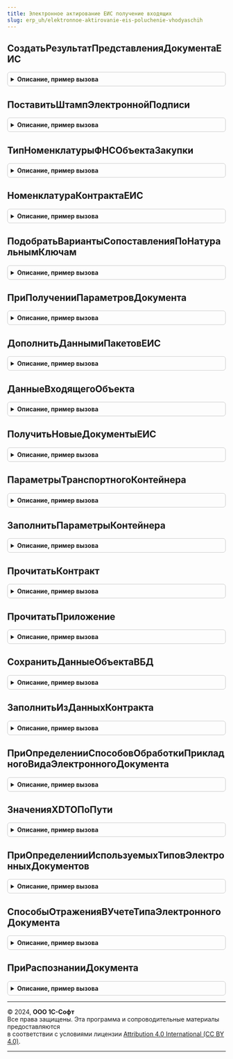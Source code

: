 ```yaml
---
title: Электронное актирование ЕИС получение входящих
slug: erp_uh/elektronnoe-aktirovanie-eis-poluchenie-vhodyaschih
---
```



## СоздатьРезультатПредставленияДокументаЕИС
<details style="margin: 1em 0; padding: 0.5em; border: 1px solid #ccc; border-radius: 6px;">

<summary style="font-weight: bold; cursor: pointer;">Описание, пример вызова</summary>

```bsl

Функция СоздатьРезультатПредставленияДокументаЕИС(ДвоичныеДанныеФайла, ПараметрыПредставления) Экспорт
```

Пример вызова
```bsl
Результат = ЭлектронноеАктированиеЕИСПолучениеВходящих.СоздатьРезультатПредставленияДокументаЕИС(ДвоичныеДанныеФайла, ПараметрыПредставления) 
```
</details>

## ПоставитьШтампЭлектроннойПодписи
<details style="margin: 1em 0; padding: 0.5em; border: 1px solid #ccc; border-radius: 6px;">

<summary style="font-weight: bold; cursor: pointer;">Описание, пример вызова</summary>

```bsl

Процедура ПоставитьШтампЭлектроннойПодписи(ТабличныйДокумент, МассивПодписей, ПараметрыПечати) Экспорт
```

Пример вызова
```bsl
ЭлектронноеАктированиеЕИСПолучениеВходящих.ПоставитьШтампЭлектроннойПодписи(ТабличныйДокумент, МассивПодписей, ПараметрыПечати) 
```
</details>

## ТипНоменклатурыФНСОбъектаЗакупки
<details style="margin: 1em 0; padding: 0.5em; border: 1px solid #ccc; border-radius: 6px;">

<summary style="font-weight: bold; cursor: pointer;">Описание, пример вызова</summary>

```bsl

Функция ТипНоменклатурыФНСОбъектаЗакупки(ОбъектЗакупки) Экспорт
```

Пример вызова
```bsl
Результат = ЭлектронноеАктированиеЕИСПолучениеВходящих.ТипНоменклатурыФНСОбъектаЗакупки(ОбъектЗакупки));
```
</details>

## НоменклатураКонтрактаЕИС
<details style="margin: 1em 0; padding: 0.5em; border: 1px solid #ccc; border-radius: 6px;">

<summary style="font-weight: bold; cursor: pointer;">Описание, пример вызова</summary>

```bsl

// См. ФорматыЭДО.ИнформацияОТовареИзФайла
Процедура НоменклатураКонтрактаЕИС(Объект, ТаблицаНоменклатуры) Экспорт
```

Пример вызова
```bsl
ЭлектронноеАктированиеЕИСПолучениеВходящих.НоменклатураКонтрактаЕИС(Объект, ТаблицаНоменклатуры) 
```
</details>

## ПодобратьВариантыСопоставленияПоНатуральнымКлючам
<details style="margin: 1em 0; padding: 0.5em; border: 1px solid #ccc; border-radius: 6px;">

<summary style="font-weight: bold; cursor: pointer;">Описание, пример вызова</summary>

```bsl

// Подобрать варианты сопоставления по натуральным ключам.
//
// Параметры:
//  НаборНоменклатурыКонтрагентов - ТаблицаЗначений
//  ПроцентТочностиПоискаНаименований - Число
Процедура ПодобратьВариантыСопоставленияПоНатуральнымКлючам(НаборНоменклатурыКонтрагентов, ПроцентТочностиПоискаНаименований) Экспорт
```

Пример вызова
```bsl
ЭлектронноеАктированиеЕИСПолучениеВходящих.ПодобратьВариантыСопоставленияПоНатуральнымКлючам(НаборНоменклатурыКонтрагентов, ПроцентТочностиПоискаНаименований) 
```
</details>

## ПриПолученииПараметровДокумента
<details style="margin: 1em 0; padding: 0.5em; border: 1px solid #ccc; border-radius: 6px;">

<summary style="font-weight: bold; cursor: pointer;">Описание, пример вызова</summary>

```bsl

// При получении параметров документа.
//
// Параметры:
//  ПараметрыДокумента - Структура - см. ТранспортныеКонтейнерыЭДОСлужебный.ПараметрыДокумента.
Процедура ПриПолученииПараметровДокумента(ПараметрыДокумента) Экспорт
```

Пример вызова
```bsl
ЭлектронноеАктированиеЕИСПолучениеВходящих.ПриПолученииПараметровДокумента(ПараметрыДокумента) 
```
</details>

## ДополнитьДаннымиПакетовЕИС
<details style="margin: 1em 0; padding: 0.5em; border: 1px solid #ccc; border-radius: 6px;">

<summary style="font-weight: bold; cursor: pointer;">Описание, пример вызова</summary>

```bsl

// Дополнить данными пакетов ЕИС.
//
// Параметры:
//  МассивКонтейнеров - Массив
//  КлючиСинхронизации - Структура
//  КонтекстДиагностики - Структура
//  ВФоне - Булево
//  МассивПакетовЭД - Массив
//  КонтекстОперации - Структура
Процедура ДополнитьДаннымиПакетовЕИС(МассивКонтейнеров, Экспорт
```

Пример вызова
```bsl
ЭлектронноеАктированиеЕИСПолучениеВходящих.ДополнитьДаннымиПакетовЕИС(МассивКонтейнеров, );
```
</details>

## ДанныеВходящегоОбъекта
<details style="margin: 1em 0; padding: 0.5em; border: 1px solid #ccc; border-radius: 6px;">

<summary style="font-weight: bold; cursor: pointer;">Описание, пример вызова</summary>

```bsl

// Вызывается из ТранспортныеКонтейнерыЭДО.СформироватьДанныеОбъектов.
//
// Параметры:
//  ТранспортныйКонтейнер - ДокументСсылка.ТранспортныйКонтейнерЭДО
//  ДвоичныеДанныеФайла - ДвоичныеДанные
//  КонтекстДиагностики - Неопределено,
//                        Структура
//
// Возвращаемое значение:
//  Структура - тип описан в ТранспортныеКонтейнерыЭДО.ДанныеВходящегоОбъекта:
//   * ТипДокумента - Строка
//   * ИдентификаторСообщения - Строка
//   * ТребуетсяИзвещение - Булево
//   * ТребуетсяПодтверждение - Булево
//   * Метаданные - Неопределено
//   * ИдентификаторыСообщенийОснований - Массив из Строка
//   * ИдентификаторыДокументооборотовОснований - Массив из Строка
//   * СопроводительнаяЗаписка - Строка
//   * Карточка - Неопределено
//   * Ошибка - Неопределено,
//              Структура
//   * Доверенности - Неопределено
Функция ДанныеВходящегоОбъекта(ТранспортныйКонтейнер, Экспорт
```

Пример вызова
```bsl
Результат = ЭлектронноеАктированиеЕИСПолучениеВходящих.ДанныеВходящегоОбъекта(ТранспортныйКонтейнер, );
```
</details>

## ПолучитьНовыеДокументыЕИС
<details style="margin: 1em 0; padding: 0.5em; border: 1px solid #ccc; border-radius: 6px;">

<summary style="font-weight: bold; cursor: pointer;">Описание, пример вызова</summary>

```bsl

// Получить новые документы ЕИС.
//
// Параметры:
//  МассивКонтейнеров - Массив - Массив контейнеров
//  КлючиСинхронизации - Неопределено, Структура - Ключи синхронизации
//  КонтекстДиагностики - Неопределено, Структура - Контекст диагностики
//  КонтекстОперации - Неопределено, Структура - Контекст операции
Процедура ПолучитьНовыеДокументыЕИС( Экспорт
```

Пример вызова
```bsl
ЭлектронноеАктированиеЕИСПолучениеВходящих.ПолучитьНовыеДокументыЕИС();
```
</details>

## ПараметрыТранспортногоКонтейнера
<details style="margin: 1em 0; padding: 0.5em; border: 1px solid #ccc; border-radius: 6px;">

<summary style="font-weight: bold; cursor: pointer;">Описание, пример вызова</summary>

```bsl

// Параметры транспортного контейнера.
//
// Параметры:
//  ИдентификаторУчетнойЗаписи - Строка
//  Отправитель - Строка
//  Организация - ОпределяемыйТип.Организация
//  Контрагент - СправочникСсылка.Контрагенты
//  ИДДокументооборота - Строка
//  ИдентификаторПакета - Строка
//  ВнешнийУИД - Строка
//
// Возвращаемое значение:
//  Структура - Параметры транспортного контейнера
Функция ПараметрыТранспортногоКонтейнера(ИдентификаторУчетнойЗаписи, Отправитель, Экспорт
```

Пример вызова
```bsl
Результат = ЭлектронноеАктированиеЕИСПолучениеВходящих.ПараметрыТранспортногоКонтейнера(ИдентификаторУчетнойЗаписи, Отправитель, );
```
</details>

## ЗаполнитьПараметрыКонтейнера
<details style="margin: 1em 0; padding: 0.5em; border: 1px solid #ccc; border-radius: 6px;">

<summary style="font-weight: bold; cursor: pointer;">Описание, пример вызова</summary>

```bsl

// Заполнить параметры контейнера.
//
// Параметры:
//  ПараметрыКонтейнера - Структура
//  ЗначенияРеквизитовКонтейнера - Структура
Процедура ЗаполнитьПараметрыКонтейнера(ПараметрыКонтейнера, Экспорт
```

Пример вызова
```bsl
ЭлектронноеАктированиеЕИСПолучениеВходящих.ЗаполнитьПараметрыКонтейнера(ПараметрыКонтейнера, );
```
</details>

## ПрочитатьКонтракт
<details style="margin: 1em 0; padding: 0.5em; border: 1px solid #ccc; border-radius: 6px;">

<summary style="font-weight: bold; cursor: pointer;">Описание, пример вызова</summary>

```bsl

// Прочитать контракт.
//
// Параметры:
//  ДанныеФайлаЭД - ОбъектXDTO
//  НовыйЭД - Структура
Процедура ПрочитатьКонтракт(ДанныеФайлаЭД, НовыйЭД) Экспорт
```

Пример вызова
```bsl
ЭлектронноеАктированиеЕИСПолучениеВходящих.ПрочитатьКонтракт(ДанныеФайлаЭД, НовыйЭД) 
```
</details>

## ПрочитатьПриложение
<details style="margin: 1em 0; padding: 0.5em; border: 1px solid #ccc; border-radius: 6px;">

<summary style="font-weight: bold; cursor: pointer;">Описание, пример вызова</summary>

```bsl

// Прочитать приложение.
//
// Параметры:
//  ДанныеФайлаЭД - ОбъектXDTO
//  НовыйЭД - Структура
Процедура ПрочитатьПриложение(ДанныеФайлаЭД, НовыйЭД) Экспорт
```

Пример вызова
```bsl
ЭлектронноеАктированиеЕИСПолучениеВходящих.ПрочитатьПриложение(ДанныеФайлаЭД, НовыйЭД) 
```
</details>

## СохранитьДанныеОбъектаВБД
<details style="margin: 1em 0; padding: 0.5em; border: 1px solid #ccc; border-radius: 6px;">

<summary style="font-weight: bold; cursor: pointer;">Описание, пример вызова</summary>

```bsl

// Сохранить данные объекта ВБД.
// См. ОтражениеВУчетеЭДО.ОтразитьДанныеФормализованногоЭлектронногоДокумента
//
// Параметры:
//  СтрокаДляЗагрузки - см. ДеревоЭлектронногоДокументаБЭД.НайтиСоздатьТипОбъектаВДеревеРазбора
//  ДеревоРазбора - см. ДеревоЭлектронногоДокументаБЭД.ИнициализироватьДеревоРазбора
//  ПараметрыОбработки - Структура
//  НайденныйОбъект - СправочникСсылка,ДокументСсылка
Процедура СохранитьДанныеОбъектаВБД(СтрокаДляЗагрузки, ДеревоРазбора, ПараметрыОбработки, НайденныйОбъект) Экспорт
```

Пример вызова
```bsl
ЭлектронноеАктированиеЕИСПолучениеВходящих.СохранитьДанныеОбъектаВБД(СтрокаДляЗагрузки, ДеревоРазбора, ПараметрыОбработки, НайденныйОбъект) 
```
</details>

## ЗаполнитьИзДанныхКонтракта
<details style="margin: 1em 0; padding: 0.5em; border: 1px solid #ccc; border-radius: 6px;">

<summary style="font-weight: bold; cursor: pointer;">Описание, пример вызова</summary>

```bsl

// Заполнить из данных контракта.
//
// Параметры:
//  Контракт - Структура - данные контракта, тип описан в ЭлектронноеАктированиеЕИС.НовыеДанныеКонтракта
//  Объект - СправочникСсылка.ГосударственныеКонтрактыЕИС
//  ЭтоКонтрактДляЗаказчика - Булево
Процедура ЗаполнитьИзДанныхКонтракта(Контракт, Объект, ЭтоКонтрактДляЗаказчика = Ложь) Экспорт
```

Пример вызова
```bsl
ЭлектронноеАктированиеЕИСПолучениеВходящих.ЗаполнитьИзДанныхКонтракта(Контракт, Объект, ЭтоКонтрактДляЗаказчика);
```
</details>

## ПриОпределенииСпособовОбработкиПрикладногоВидаЭлектронногоДокумента
<details style="margin: 1em 0; padding: 0.5em; border: 1px solid #ccc; border-radius: 6px;">

<summary style="font-weight: bold; cursor: pointer;">Описание, пример вызова</summary>

```bsl

// При определении способов обработки прикладного вида электронного документа.
//
// Параметры:
//  ВидЭД - ПеречислениеСсылка.ТипыДокументовЭДО
//  СписокОпераций - Структура
Процедура ПриОпределенииСпособовОбработкиПрикладногоВидаЭлектронногоДокумента(ВидЭД, СписокОпераций) Экспорт
```

Пример вызова
```bsl
ЭлектронноеАктированиеЕИСПолучениеВходящих.ПриОпределенииСпособовОбработкиПрикладногоВидаЭлектронногоДокумента(ВидЭД, СписокОпераций) 
```
</details>

## ЗначенияXDTOПоПути
<details style="margin: 1em 0; padding: 0.5em; border: 1px solid #ccc; border-radius: 6px;">

<summary style="font-weight: bold; cursor: pointer;">Описание, пример вызова</summary>

```bsl

// Значения XDTOПо пути.
//
// Параметры:
//  ОбъектXDTO - Произвольный
//  Путь - Строка
//  РазделительПути - Строка
//
// Возвращаемое значение:
//  Массив - Значения XDTOПо пути
Функция ЗначенияXDTOПоПути(ОбъектXDTO, Путь, РазделительПути = "/") Экспорт
```

Пример вызова
```bsl
Результат = ЭлектронноеАктированиеЕИСПолучениеВходящих.ЗначенияXDTOПоПути(ОбъектXDTO, Путь, РазделительПути);
```
</details>

## ПриОпределенииИспользуемыхТиповЭлектронныхДокументов
<details style="margin: 1em 0; padding: 0.5em; border: 1px solid #ccc; border-radius: 6px;">

<summary style="font-weight: bold; cursor: pointer;">Описание, пример вызова</summary>

```bsl

// При определении используемых типов электронных документов.
// см. ИнтеграцияЭДО.ИспользуемыеТипыДокументов()
//
// Параметры:
//  АктуальныеТипы - Соответствие
Процедура ПриОпределенииИспользуемыхТиповЭлектронныхДокументов(АктуальныеТипы) Экспорт
```

Пример вызова
```bsl
ЭлектронноеАктированиеЕИСПолучениеВходящих.ПриОпределенииИспользуемыхТиповЭлектронныхДокументов(АктуальныеТипы) 
```
</details>

## СпособыОтраженияВУчетеТипаЭлектронногоДокумента
<details style="margin: 1em 0; padding: 0.5em; border: 1px solid #ccc; border-radius: 6px;">

<summary style="font-weight: bold; cursor: pointer;">Описание, пример вызова</summary>

```bsl

// См. ОтражениеВУчетеЭДО.СписокОперацийТипаДокумента
Процедура СпособыОтраженияВУчетеТипаЭлектронногоДокумента(ТипДокумента, СпособыОтраженияВУчете) Экспорт
```

Пример вызова
```bsl
ЭлектронноеАктированиеЕИСПолучениеВходящих.СпособыОтраженияВУчетеТипаЭлектронногоДокумента(ТипДокумента, СпособыОтраженияВУчете) 
```
</details>

## ПриРаспознанииДокумента
<details style="margin: 1em 0; padding: 0.5em; border: 1px solid #ccc; border-radius: 6px;">

<summary style="font-weight: bold; cursor: pointer;">Описание, пример вызова</summary>

```bsl

// При распознании документа.
// см. Документы.ЭлектронныйДокументВходящийЭДО.Формы.ФормаПросмотра
//
// Параметры:
//  ВидСообщения - Структура
//  ЭлементСхемы - Структура
Процедура ПриРаспознанииДокумента(ВидСообщения, ЭлементСхемы) Экспорт
```

Пример вызова
```bsl
ЭлектронноеАктированиеЕИСПолучениеВходящих.ПриРаспознанииДокумента(ВидСообщения, ЭлементСхемы) 
```
</details>

---

© 2024, **ООО 1С-Софт**  
Все права защищены. Эта программа и сопроводительные материалы предоставляются  
в соответствии с условиями лицензии [Attribution 4.0 International (CC BY 4.0)](https://creativecommons.org/licenses/by/4.0/legalcode).

---
